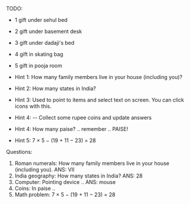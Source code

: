 

TODO:
 - 1 gift under sehul bed
 - 2 gift under basement desk
 - 3 gift under dadaji's bed
 - 4 gift in skating bag
 - 5 gift in pooja room

 - Hint 1: How many family members live in your house (including you)?
 - Hint 2: How many states in India?
 - Hint 3: Used to point to items and select text on screen. You can click icons with this.
 - Hint 4: -- Collect some rupee coins and update answers
 - Hint 4: How many paise? .. remember .. PAISE!
 - Hint 5: 7 × 5 − (19 + 11 − 23) = 28


Questions:
 1. Roman numerals: How many family members live in your house (including you). ANS: VII
 2. India geography: How many states in India?  ANS: 28
 3. Computer: Pointing device .. ANS: mouse
 4. Coins: In paise .. 
 5. Math problem: 7 × 5 − (19 + 11 − 23) = 28
